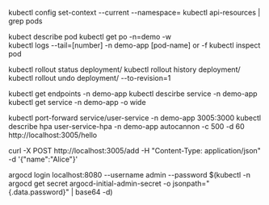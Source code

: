 kubectl config set-context --current --namespace=<desired-namespace>
kubectl api-resources | grep pods

kubect describe pod <name>
kubectl get po -n=demo -w  
kubectl logs --tail=[number] -n demo-app [pod-name] or -f
kubectl inspect pod <name>

kubectl rollout status deployment/<name>
kubectl rollout history deployment/<name>
kubectl rollout undo deployment/<name> --to-revision=1
 
kubectl get endpoints -n demo-app
kubectl descirbe service <name> -n demo-app
kubectl get service -n demo-app -o wide

kubectl port-forward service/user-service -n demo-app 3005:3000
kubectl describe hpa user-service-hpa -n demo-app
autocannon -c 500 -d 60 http://localhost:3005/hello

curl -X POST http://localhost:3005/add -H "Content-Type: application/json" -d '{"name":"Alice"}'

argocd login localhost:8080 --username admin --password $(kubectl -n argocd get secret argocd-initial-admin-secret -o jsonpath="{.data.password}" | base64 -d)

